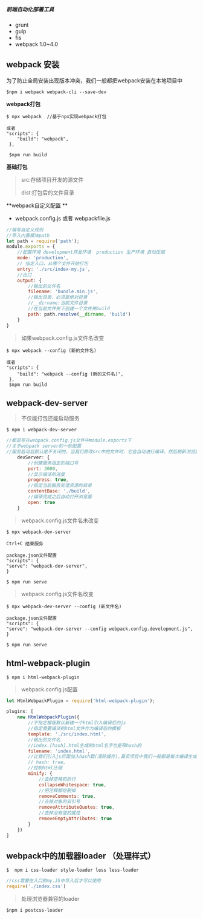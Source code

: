 ##### 前端自动化部署工具

- grunt
- gulp
- fis
- webpack 1.0~4.0

## webpack 安装

为了防止全局安装出现版本冲突，我们一般都把webpack安装在本地项目中

```shell
$npm i webpack webpack-cli --save-dev
```

**webpack打包**

```shell
$ npx webpack  //基于npx实现webpack打包

或者
"scripts": {
    "build": "webpack",
 },
 
 $npm run build
```



**基础打包** 

> src:存储项目开发的源文件
>
> dist:打包后的文件目录



**webpack自定义配置 **

- webpack.config.js 或者 webpackfile.js

```javascript
//编写自定义规则
//导入内置模块path
let path = require('path');
module.exports = {
    //配置环境 development开发环境  production 生产环境 自动压缩
    mode: 'production',
    // 指定入口，从哪个文件开始打包
    entry: './src/index-my.js',
    //出口
    output: {
        //输出的文件名
        filename: 'bundle.min.js',
        //输出目录，必须是绝对目录
        //__dirname:当前文件目录
        //在当前文件夹下创建一个文件夹build
        path: path.resolve(__dirname, 'build')
    }
}
```

> 如果webpack.config.js文件名改变

```shell
$ npx webpack --config (新的文件名)

或者
"scripts": {
    "build": "webpack --config (新的文件名)",
 },
 $npm run build
```



## webpack-dev-server

> 不仅能打包还能启动服务

```shell
$ npm i webpack-dev-server
```



```javascript
//都是写在webpack.config.js文件中module.exports下
//关于webpack server的一些配置
//服务启动后默认是不关闭的，当我们修改src中的文件时，它会自动进行编译，然后刷新浏览器
    devServer: {
        //创建服务指定的端口号
        port: 3000,
        //显示编译的进度
        progress: true,
        //指定当前服务处理资源的目录
        contentBase: './build',
        //编译完成之后自动打开浏览器
        open: true
    }
```

> webpack.config.js文件名未改变

```shell
$ npx webpack-dev-server

Ctrl+C 结束服务

package.json文件配置
"scripts": {
"serve": "webpack-dev-server",
}

$ npm run serve
```

> webpack.config.js文件名改变

```shell
$ npx webpack-dev-server --config (新文件名)

package.json文件配置
"scripts": {
"serve": "webpack-dev-server --config webpack.config.development.js",
}

$ npm run serve
```



## html-webpack-plugin

```shell
$ npm i html-webpack-plugin
```

>webpack.config.js配置

```javascript
let HtmlWebpackPlugin = require('html-webpack-plugin');

plugins: [
    new HtmlWebpackPlugin({
        //不指定模板默认新建一个html引入编译后的js
        //指定需要编译的html文件作为编译后的模板
        template: './src/index.html',
        //输出的文件名
        //index.[hash].html生成的html名字也是带hash的
        filename: 'index.html',
        //让我们引入js后面加入hash戳(清除缓存),真实项目中我们一般都是每次编译生成不同的js文件引入,而不是加上hash戳
        // hash: true,
        //控制html压缩
        minify: {
            //去掉空格和折行
            collapseWhitespace: true,
            //把注释都给删掉
            removeComments: true,
            //去掉对象的双引号
            removeAttributeQuotes: true,
            //去掉没有值的属性
            removeEmptyAttributes: true
        }
    })
]
```



## webpack中的加载器loader （处理样式）

```shell
$  npm i css-loader style-loader less less-loader
```

```javascript
//css需要在入口的my.JS中导入后才可以使用
require('./index.css')
```

> 处理浏览器兼容的loader

```shell
$npm i postcss-loader
```

